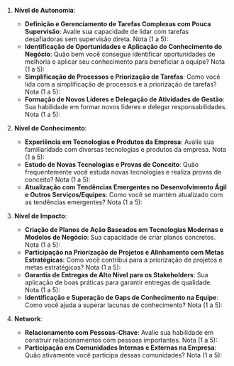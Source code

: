 1. **Nível de Autonomia**:
    
    - **Definição e Gerenciamento de Tarefas Complexas com Pouca Supervisão**: Avalie sua capacidade de lidar com tarefas desafiadoras sem supervisão direta. Nota (1 a 5):
    - **Identificação de Oportunidades e Aplicação do Conhecimento do Negócio**: Quão bem você consegue identificar oportunidades de melhoria e aplicar seu conhecimento para beneficiar a equipe? Nota (1 a 5):
    - **Simplificação de Processos e Priorização de Tarefas**: Como você lida com a simplificação de processos e a priorização de tarefas? Nota (1 a 5):
    - **Formação de Novos Líderes e Delegação de Atividades de Gestão**: Sua habilidade em formar novos líderes e delegar responsabilidades. Nota (1 a 5):
    
1. **Nível de Conhecimento**:
    
    - **Experiência em Tecnologias e Produtos da Empresa**: Avalie sua familiaridade com diversas tecnologias e produtos da empresa. Nota (1 a 5):
    - **Estudo de Novas Tecnologias e Provas de Conceito**: Quão frequentemente você estuda novas tecnologias e realiza provas de conceito? Nota (1 a 5):
    - **Atualização com Tendências Emergentes no Desenvolvimento Ágil e Outros Serviços/Equipes**: Como você se mantém atualizado com as tendências emergentes? Nota (1 a 5):
    
1. **Nível de Impacto**:
    
    - **Criação de Planos de Ação Baseados em Tecnologias Modernas e Modelos de Negócio**: Sua capacidade de criar planos concretos. Nota (1 a 5):
    - **Participação na Priorização de Projetos e Alinhamento com Metas Estratégicas**: Como você contribui para a priorização de projetos e metas estratégicas? Nota (1 a 5):
    - **Garantia de Entregas de Alto Nível para os Stakeholders**: Sua aplicação de boas práticas para garantir entregas de qualidade. Nota (1 a 5):
    - **Identificação e Superação de Gaps de Conhecimento na Equipe**: Como você ajuda a superar lacunas de conhecimento? Nota (1 a 5):
    
1. **Network**:
    
    - **Relacionamento com Pessoas-Chave**: Avalie sua habilidade em construir relacionamentos com pessoas importantes. Nota (1 a 5):
    - **Participação em Comunidades Internas e Externas na Empresa**: Quão ativamente você participa dessas comunidades? Nota (1 a 5):